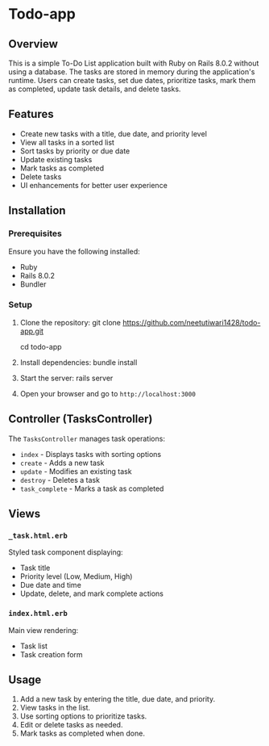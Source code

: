 # Todo-app

## Overview

This is a simple To-Do List application built with Ruby on Rails 8.0.2 without using a database. The tasks are stored in memory during the application's runtime. Users can create tasks, set due dates, prioritize tasks, mark them as completed, update task details, and delete tasks.

## Features

- Create new tasks with a title, due date, and priority level
- View all tasks in a sorted list
- Sort tasks by priority or due date
- Update existing tasks
- Mark tasks as completed
- Delete tasks
- UI enhancements for better user experience

## Installation

### Prerequisites

Ensure you have the following installed:

- Ruby
- Rails 8.0.2
- Bundler

### Setup

1. Clone the repository:
   git clone https://github.com/neetutiwari1428/todo-app.git

   cd todo-app

2. Install dependencies:
   bundle install
3. Start the server:
   rails server
4. Open your browser and go to `http://localhost:3000`

## Controller (TasksController)

The `TasksController` manages task operations:

- `index` - Displays tasks with sorting options
- `create` - Adds a new task
- `update` - Modifies an existing task
- `destroy` - Deletes a task
- `task_complete` - Marks a task as completed

## Views

### `_task.html.erb`

Styled task component displaying:

- Task title
- Priority level (Low, Medium, High)
- Due date and time
- Update, delete, and mark complete actions

### `index.html.erb`

Main view rendering:

- Task list
- Task creation form

## Usage

1. Add a new task by entering the title, due date, and priority.
2. View tasks in the list.
3. Use sorting options to prioritize tasks.
4. Edit or delete tasks as needed.
5. Mark tasks as completed when done.
